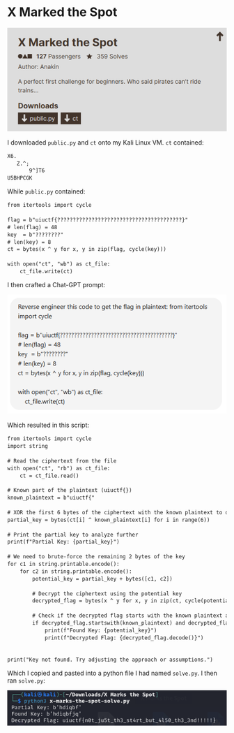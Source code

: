 # X Marked the Spot

![](../images/x-marked-the-spot-part-1.png)

I downloaded `public.py` and `ct` onto my Kali Linux VM. `ct` contained:

```txt
X6.
   Z.^;
       9^]T6
U5BHPCGK
```

While `public.py` contained:

```txt
from itertools import cycle

flag = b"uiuctf{????????????????????????????????????????}"
# len(flag) = 48
key  = b"????????"
# len(key) = 8
ct = bytes(x ^ y for x, y in zip(flag, cycle(key)))

with open("ct", "wb") as ct_file:
    ct_file.write(ct)
```

I then crafted a Chat-GPT prompt:

![](../images/x-marked-the-spot-part-2.png)

Which resulted in this script:

```txt
from itertools import cycle
import string

# Read the ciphertext from the file
with open("ct", "rb") as ct_file:
    ct = ct_file.read()

# Known part of the plaintext (uiuctf{})
known_plaintext = b"uiuctf{"

# XOR the first 6 bytes of the ciphertext with the known plaintext to deduce the partial key
partial_key = bytes(ct[i] ^ known_plaintext[i] for i in range(6))

# Print the partial key to analyze further
print(f"Partial Key: {partial_key}")

# We need to brute-force the remaining 2 bytes of the key
for c1 in string.printable.encode():
    for c2 in string.printable.encode():
        potential_key = partial_key + bytes([c1, c2])

        # Decrypt the ciphertext using the potential key
        decrypted_flag = bytes(x ^ y for x, y in zip(ct, cycle(potential_key)))

        # Check if the decrypted flag starts with the known plaintext and ends with '}'
        if decrypted_flag.startswith(known_plaintext) and decrypted_flag.endswith(b'}'):
            print(f"Found Key: {potential_key}")
            print(f"Decrypted Flag: {decrypted_flag.decode()}")


print("Key not found. Try adjusting the approach or assumptions.")
```

Which I copied and pasted into a python file I had named `solve.py`. I then ran `solve.py`:

![](../images/x-marked-the-spot-part-3.png)
